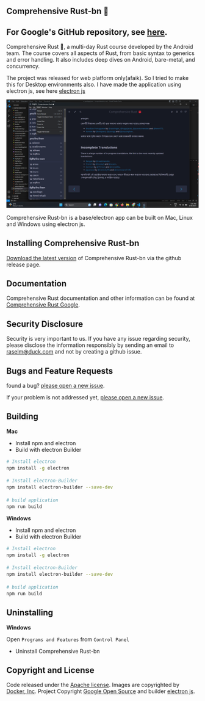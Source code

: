 ## Comprehensive Rust-bn 🦀

## For Google's GitHub repository, see [here](https://github.com/google/comprehensive-rust).

Comprehensive Rust 🦀, a multi-day Rust course developed by the Android team. The course covers all aspects of Rust, from basic syntax to generics and error handling. It also includes deep dives on Android, bare-metal, and concurrency.

The project was released for web platform only(afaik). So I tried to make this for Desktop environments also. I have made the application using electron js, see here [electron js](https://github.com/electron/electron)




![CC Screenshot](https://raw.githubusercontent.com/raselmandol/comprehensive-rust-bn-desktop/main/screenshots/1.png)

Comprehensive Rust-bn is a base/electron app can be built on Mac, Linux and Windows using electron js.


## Installing Comprehensive Rust-bn

[Download the latest version](https://github.com/raselmandol/comprehensive-rust-bn-desktop/releases) of Comprehensive Rust-bn via the github release page.

## Documentation

Comprehensive Rust documentation and other information can be found at [Comprehensive Rust Google](https://github.com/google/comprehensive-rust).

## Security Disclosure

Security is very important to us. If you have any issue regarding security, please disclose the information responsibly by sending an email to raselm@duck.com and not by creating a github issue.


## Bugs and Feature Requests

found a bug? [please open a new issue](https://github.com/google/comprehensive-rust/issues/new).


If your problem is not addressed yet, [please open a new issue](https://github.com/google/comprehensive-rust/issues/new).


## Building

**Mac**

- Install npm and electron
- Build with electron Builder
```bash
# Install electron
npm install -g electron

# Install electron-Builder
npm install electron-builder --save-dev

# build application
npm run build
```

**Windows**

- Install npm and electron
- Build with electron Builder
```bash
# Install electron
npm install -g electron

# Install electron-Builder
npm install electron-builder --save-dev

# build application
npm run build
```

## Uninstalling

**Windows**

Open `Programs and Features` from `Control Panel`

- Uninstall Comprehensive Rust-bn

## Copyright and License

Code released under the [Apache license](LICENSE).
Images are copyrighted by [Docker, Inc](https://www.docker.com/).
Project Copyright [Google Open Source](https://github.com/google/) and builder [electron js](https://github.com/electron/electron).
